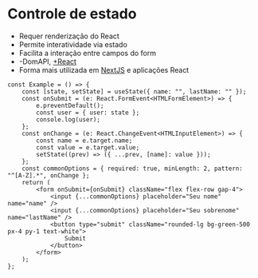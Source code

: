 # Controle de estado

- Requer renderização do React
- Permite interatividade via estado
- Facilita a interação entre campos do form
- -DomAPI, [+React](https://react.dev/reference/react-dom/components/textarea#caveats)
- Forma mais utilizada em [NextJS](https://nextjs.org/) e aplicações React

```tsx
const Example = () => {
    const [state, setState] = useState({ name: "", lastName: "" });
    const onSubmit = (e: React.FormEvent<HTMLFormElement>) => {
        e.preventDefault();
        const user = { user: state };
        console.log(user);
    };
    const onChange = (e: React.ChangeEvent<HTMLInputElement>) => {
        const name = e.target.name;
        const value = e.target.value;
        setState((prev) => ({ ...prev, [name]: value }));
    };
    const commonOptions = { required: true, minLength: 2, pattern: "^[A-Z].*", onChange };
    return (
        <form onSubmit={onSubmit} className="flex flex-row gap-4">
            <input {...commonOptions} placeholder="Seu nome" name="name" />
            <input {...commonOptions} placeholder="Seu sobrenome" name="lastName" />
            <button type="submit" className="rounded-lg bg-green-500 px-4 py-1 text-white">
                Submit
            </button>
        </form>
    );
};
```